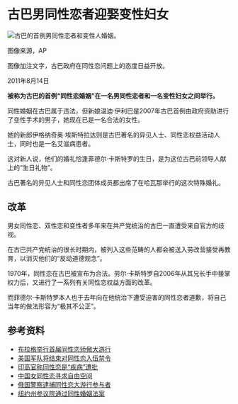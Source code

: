 # 古巴男同性恋者迎娶变性妇女

![古巴的首例男同性恋者和变性人婚姻。](https://ichef.bbci.co.uk/ace/ws/640/amz/worldservice/live/assets/images/2011/08/14/110814071547_cuba_gay_wedding_304x171_ap.jpg.webp)

图像来源，AP

图像加注文字，古巴政府在同性恋问题上的态度日益开放。

2011年8月14日

**被称为古巴的首例“同性恋婚姻”在一名男同性恋者和一名变性妇女之间举行。**

同性婚姻在古巴属于违法，但新娘温迪·伊利巴是2007年古巴首例由政府资助进行了变性手术的男子，她现在已是一名合法的女性。

她的新郎伊格纳奇奥·埃斯特拉达则是古巴著名的异见人士、同性恋权益活动人士，同时也是一名艾滋病患者。

这对新人说，他们的婚礼恰逢菲德尔·卡斯特罗的生日，是为这位古巴前领导人献上的“生日礼物”。

古巴著名的异见人士和同性恋团体成员都出席了在哈瓦那举行的这次特殊婚礼。

## 改革

男女同性恋、双性恋和变性者多年来在共产党统治的古巴一直遭受来自官方的歧视。

在古巴共产党统治的很长时期内，被列入这些范畴的人都会被送入劳改营接受再教育，以消灭他们的“反动道德观念”。

1970年，同性恋在古巴被宣布为合法。劳尔·卡斯特罗自2006年从其兄长手中接掌权力后，又进行了一系列有关同性恋权益方面的改革。

而菲德尔·卡斯特罗本人也于去年向在他统治下遭受迫害的同性恋者道歉，将自己当年的做法形容为“极其不公正”。

## 参考资料

- [布拉格举行首届同性恋骄傲大游行](//zhongwen/simp/world/2011/08/110813_prague_gay)
- [美国军队将结束对同性恋入伍禁令](//zhongwen/simp/world/2011/07/110722_us_army_gay)
- [印高官称同性恋是“疾病”遭批](//zhongwen/simp/rolling_news/2011/07/110705_rolling_india_gays)
- [中国女同性恋寻求自由空间](//zhongwen/simp/chinese_news/2011/06/110629_press_china_lesbian)
- [俄国警察逮捕同性恋大游行参与者](//zhongwen/simp/rolling_news/2011/06/110625_rolling_russia_gaypride)
- [纽约州参议院通过同性婚姻法案](//zhongwen/simp/rolling_news/2011/06/110625_rolling_new_york_gay_marriage)
<!-- tcd_original_link https://www.bbc.com/zhongwen/simp/world/2011/08/110814_cuba_gay_transgender_wedding -->
